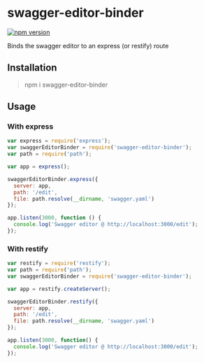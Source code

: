 # swagger-editor-binder

[![npm version](https://badge.fury.io/js/swagger-editor-binder.svg)](http://badge.fury.io/js/swagger-editor-binder) 

Binds the swagger editor to an express (or restify) route

## Installation

> npm i swagger-editor-binder

## Usage

### With express

```javascript
var express = require('express');
var swaggerEditorBinder = require('swagger-editor-binder');
var path = require('path');

var app = express();

swaggerEditorBinder.express({
  server: app,
  path: '/edit',
  file: path.resolve(__dirname, 'swagger.yaml')
});

app.listen(3000, function () {
  console.log('Swagger editor @ http://localhost:3000/edit');
});
```

### With restify

```javascript
var restify = require('restify');
var path = require('path');
var swaggerEditorBinder = require('swagger-editor-binder');

var app = restify.createServer();

swaggerEditorBinder.restify({
  server: app,
  path: '/edit',
  file: path.resolve(__dirname, 'swagger.yaml')
});

app.listen(3000, function() {
  console.log('Swagger editor @ http://localhost:3000/edit');
});
```